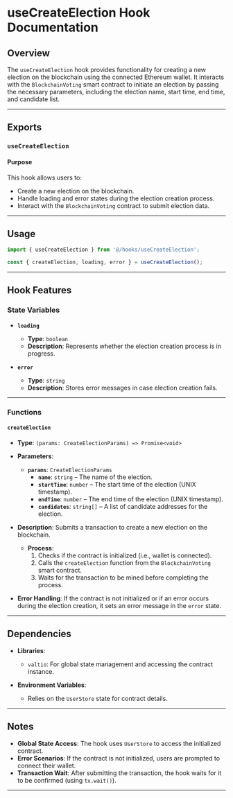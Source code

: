 
# useCreateElection Hook Documentation

## Overview

The `useCreateElection` hook provides functionality for creating a new election on the blockchain using the connected Ethereum wallet. It interacts with the `BlockchainVoting` smart contract to initiate an election by passing the necessary parameters, including the election name, start time, end time, and candidate list.

---

## Exports

### `useCreateElection`

#### Purpose

This hook allows users to:
- Create a new election on the blockchain.
- Handle loading and error states during the election creation process.
- Interact with the `BlockchainVoting` contract to submit election data.

---

## Usage

```typescript
import { useCreateElection } from '@/hooks/useCreateElection';

const { createElection, loading, error } = useCreateElection();
```

---

## Hook Features

### **State Variables**
- **`loading`**
  - **Type**: `boolean`
  - **Description**: Represents whether the election creation process is in progress.

- **`error`**
  - **Type**: `string`
  - **Description**: Stores error messages in case election creation fails.

---

### **Functions**

#### `createElection`
- **Type**: `(params: CreateElectionParams) => Promise<void>`
- **Parameters**:
  - **`params`**: `CreateElectionParams`
    - **`name`**: `string` – The name of the election.
    - **`startTime`**: `number` – The start time of the election (UNIX timestamp).
    - **`endTime`**: `number` – The end time of the election (UNIX timestamp).
    - **`candidates`**: `string[]` – A list of candidate addresses for the election.
  
- **Description**: Submits a transaction to create a new election on the blockchain.
  - **Process**:
    1. Checks if the contract is initialized (i.e., wallet is connected).
    2. Calls the `createElection` function from the `BlockchainVoting` smart contract.
    3. Waits for the transaction to be mined before completing the process.
  
- **Error Handling**: If the contract is not initialized or if an error occurs during the election creation, it sets an error message in the `error` state.

---

## Dependencies

- **Libraries**:
  - `valtio`: For global state management and accessing the contract instance.
  
- **Environment Variables**:
  - Relies on the `UserStore` state for contract details.

---


## Notes

- **Global State Access**: The hook uses `UserStore` to access the initialized contract.
- **Error Scenarios**: If the contract is not initialized, users are prompted to connect their wallet.
- **Transaction Wait**: After submitting the transaction, the hook waits for it to be confirmed (using `tx.wait()`).

--- 
